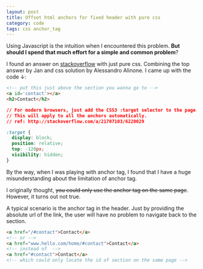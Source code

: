 ```yaml
---
layout: post
title: Offset html anchors for fixed header with pure css
category: code
tags: css anchor_tag
---
```


Using Javascript is the intuition when I encountered this problem. __But should I spend that much effort for a simple and common problem__? 

<!--more-->

I found an answer on [stackoverflow](http://stackoverflow.com/questions/10732690/offsetting-an-html-anchor-to-adjust-for-fixed-header) with just pure css. Combining the top answer by Jan and css solution by Alessandro Alinone. I came up with the code &darr;: 

```html
<!-- put this just above the section you wanna go to -->
<a id='contact'></a>
<h2>Contact</h2>
```
```css
// For modern browsers, just add the CSS3 :target selector to the page. 
// This will apply to all the anchors automatically.
// ref: http://stackoverflow.com/a/21707103/6220029

:target {
  display: block;
  position: relative;
  top: -120px; 
  visibility: hidden;
}
```

By the way, when I was playing with anchor tag, I found that I have a huge misunderstanding about the limitation of anchor tag. 

I originally thought, ~~you could only use the anchor tag on the same page~~. However, it turns out not true. 

A typical scenario is the anchor tag in the header. Just by providing the absolute url of the link, the user will have no problem to navigate back to the section.

```html
<a href="/#contact">Contact</a> 
<!-- or -->
<a href="www.hello.com/home/#contact">Contact</a>
<!-- instead of  -->
<a href="#contact">Contact</a>
<!-- which could only locate the id of section on the same page -->
  ```